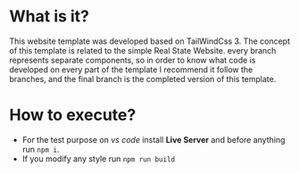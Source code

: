# What is it?

This website template was developed based on TailWindCss 3. The concept of this template is related to the simple Real State Website. every branch represents separate components, so in order to know what code is developed on every part of the template I recommend it follow the branches, and the final branch is the completed version of this template.

# How to execute?

- For the test purpose on _vs code_ install **Live Server** and before anything run `npm i`.
- If you modify any style run `npm run build`
